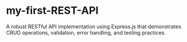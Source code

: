 # my-first-REST-API
A robust RESTful API implementation using Express.js that demonstrates CRUD operations, validation, error handling, and testing practices.
